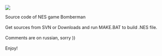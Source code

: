 <img src='http://ogamespec.com/imgstore/whc4f9a3ebbbf486.jpg'>

Source code of NES game Bomberman<br>
<br>
Get sources from SVN or Downloads and run MAKE.BAT to build .NES file.<br>
<br>
Comments are on russian, sorry ))<br>
<br>
Enjoy!